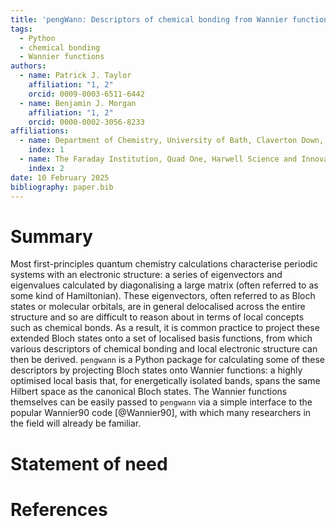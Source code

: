 ```yaml
---
title: 'pengWann: Descriptors of chemical bonding from Wannier functions'
tags:
  - Python
  - chemical bonding
  - Wannier functions
authors:
  - name: Patrick J. Taylor
    affiliation: "1, 2"
    orcid: 0009-0003-6511-6442
  - name: Benjamin J. Morgan
    affiliation: "1, 2"
    orcid: 0000-0002-3056-8233
affiliations:
  - name: Department of Chemistry, University of Bath, Claverton Down, Bath, BA2 7AY, United Kingdom
    index: 1
  - name: The Faraday Institution, Quad One, Harwell Science and Innovation Campus, Didcot, OX11 0RA, United Kingdom
    index: 2
date: 10 February 2025
bibliography: paper.bib
---
```


# Summary

Most first-principles quantum chemistry calculations characterise periodic systems with an electronic structure: a series of eigenvectors and eigenvalues calculated by diagonalising a large matrix (often referred to as some kind of Hamiltonian).
These eigenvectors, often referred to as Bloch states or molecular orbitals, are in general delocalised across the entire structure and so are difficult to reason about in terms of local concepts such as chemical bonds.
As a result, it is common practice to project these extended Bloch states onto a set of localised basis functions, from which various descriptors of chemical bonding and local electronic structure can then be derived.
`pengwann` is a Python package for calculating some of these descriptors by projecting Bloch states onto Wannier functions: a highly optimised local basis that, for energetically isolated bands, spans the same Hilbert space as the canonical Bloch states.
The Wannier functions themselves can be easily passed to `pengwann` via a simple interface to the popular Wannier90 code [@Wannier90], with which many researchers in the field will already be familiar.

# Statement of need

# References
